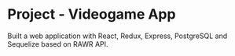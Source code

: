 # Project - Videogame App

Built a web application with React, Redux, Express, PostgreSQL and Sequelize based on RAWR API.